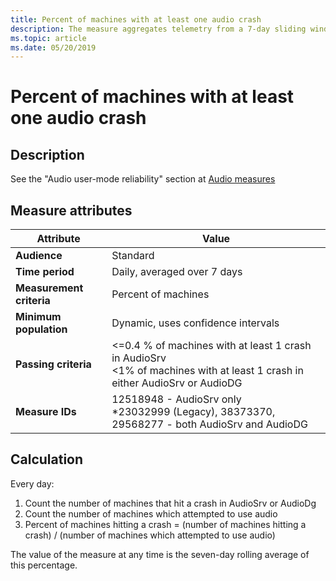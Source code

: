 ```yaml
---
title: Percent of machines with at least one audio crash
description: The measure aggregates telemetry from a 7-day sliding window into a percentage of machines that have at least one audio crash in AudioSrv.dll or AudioDG.exe
ms.topic: article
ms.date: 05/20/2019
---
```


# Percent of machines with at least one audio crash

## Description

See the "Audio user-mode reliability" section at [Audio measures](audio-measures.md)

## Measure attributes

|Attribute|Value|
|----|----|
|**Audience**|Standard|
|**Time period**|Daily, averaged over 7 days|
|**Measurement criteria**|Percent of machines|
|**Minimum population**|Dynamic, uses confidence intervals|
|**Passing criteria**|<=0.4 % of machines with at least 1 crash in AudioSrv<br/><1% of machines with at least 1 crash in either AudioSrv or AudioDG|
|**Measure IDs**|12518948 - AudioSrv only<br/>*23032999 (Legacy), 38373370, 29568277 - both AudioSrv and AudioDG|

## Calculation

Every day:
1. Count the number of machines that hit a crash in AudioSrv or AudioDg
1. Count the number of machines which attempted to use audio
1. Percent of machines hitting a crash = (number of machines hitting a crash) / (number of machines which attempted to use audio)

The value of the measure at any time is the seven-day rolling average of this percentage.
